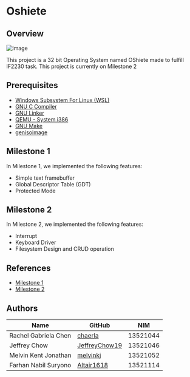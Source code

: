 # Oshiete


## Overview
![image](https://user-images.githubusercontent.com/88904787/228318261-9c4fdb46-5824-4414-bcdc-35bbf265b688.png)

This project is a 32 bit Operating System named OShiete made to fulfill IF2230 task. This project is currently on Milestone 2

## Prerequisites

- [Windows Subsystem For Linux (WSL)](https://learn.microsoft.com/en-us/windows/wsl/install)
- [GNU C Compiler ](https://man7.org/linux/man-pages/man1/gcc.1.html)
- [GNU Linker](https://linux.die.net/man/1/ld)
- [QEMU - System i386](https://www.qemu.org/docs/master/system/target-i386.html)
- [GNU Make](https://www.gnu.org/software/make)
- [genisoimage](https://linux.die.net/man/1/genisoimage) 

## Milestone 1
In Milestone 1, we implemented the following features:
- Simple text framebuffer
- Global Descriptor Table (GDT)
- Protected Mode

## Milestone 2
In Milestone 2, we implemented the following features:
- Interrupt
- Keyboard Driver
- Filesystem Design and CRUD operation

## References
- [Milestone 1](https://docs.google.com/document/d/1ebhX-D_bNafray9C6T8cmgAy8_E58i_uWkngrNWHjr4/edit)
- [Milestone 2](https://docs.google.com/document/d/10RjQ4Z6DKzXhTVmj0kUDDEYZIdNClO25J7pIAzHE188/edit#)
## Authors

| Name                  | GitHub                                            | NIM                  |
| --------------------- | ------------------------------------------------- | --------------------- |
| Rachel Gabriela Chen  | [chaerla](https://github.com/chaerla)             | 13521044 |
| Jeffrey Chow          | [JeffreyChow19](https://github.com/jeffreychow19) | 13521046 |
| Melvin Kent Jonathan  | [melvinkj](https://github.com/melvinkj)           | 13521052 |
| Farhan Nabil Suryono  | [Altair1618](https://github.com/altair1618)           | 13521114 |
